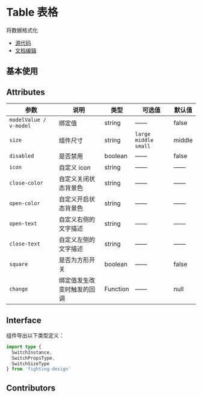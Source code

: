 # Table 表格

将数据格式化

- [源代码](https://github.com/FightingDesign/fighting-design/tree/master/packages/fighting-design/table)
- [文档编辑](https://github.com/FightingDesign/fighting-design/blob/master/docs/docs/components/table.md)

## 基本使用

## Attributes

| 参数                   | 说明                       | 类型     | 可选值                   | 默认值 |
| ---------------------- | -------------------------- | -------- | ------------------------ | ------ |
| `modelValue / v-model` | 绑定值                     | string   | ——                       | false  |
| `size`                 | 组件尺寸                   | string   | `large` `middle` `small` | middle |
| `disabled`             | 是否禁用                   | boolean  | ——                       | false  |
| `icon`                 | 自定义 icon                | string   | ——                       | ——     |
| `close-color`          | 自定义关闭状态背景色       | string   | ——                       | ——     |
| `open-color`           | 自定义开启状态背景色       | string   | ——                       | ——     |
| `open-text`            | 自定义右侧的文字描述       | string   | ——                       | ——     |
| `close-text`           | 自定义左侧的文字描述       | string   | ——                       | ——     |
| `square`               | 是否为方形开关             | boolean  | ——                       | false  |
| `change`               | 绑定值发生改变时触发的回调 | Function | ——                       | null   |

## Interface

组件导出以下类型定义：

```ts
import type {
  SwitchInstance,
  SwitchPropsType,
  SwitchSizeType
} from 'fighting-design'
```

## Contributors

<a href="https://github.com/Tyh2001" target="_blank">
  <f-avatar round src="https://avatars.githubusercontent.com/u/73180970?v=4" />
</a>

<script setup>
  import { ref } from 'vue'

</script>
